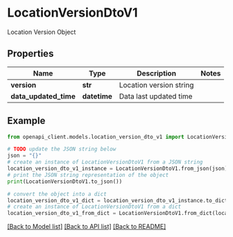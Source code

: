 # LocationVersionDtoV1

Location Version Object

## Properties

Name | Type | Description | Notes
------------ | ------------- | ------------- | -------------
**version** | **str** | Location version string | 
**data_updated_time** | **datetime** | Data last updated time | 

## Example

```python
from openapi_client.models.location_version_dto_v1 import LocationVersionDtoV1

# TODO update the JSON string below
json = "{}"
# create an instance of LocationVersionDtoV1 from a JSON string
location_version_dto_v1_instance = LocationVersionDtoV1.from_json(json)
# print the JSON string representation of the object
print(LocationVersionDtoV1.to_json())

# convert the object into a dict
location_version_dto_v1_dict = location_version_dto_v1_instance.to_dict()
# create an instance of LocationVersionDtoV1 from a dict
location_version_dto_v1_from_dict = LocationVersionDtoV1.from_dict(location_version_dto_v1_dict)
```
[[Back to Model list]](../README.md#documentation-for-models) [[Back to API list]](../README.md#documentation-for-api-endpoints) [[Back to README]](../README.md)


